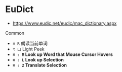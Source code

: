 # EuDict

- https://www.eudic.net/eudic/mac_dictionary.aspx

Common

- `⌘ R` 朗读当前单词
- `⌥ 凵` Light Peek
- __`⌘ ⇧ M` Look up Word that Mouse Cursor Hovers__
- __`⌘ ⇧ L` Look up Selection__
- __`⌘ ⇧ 2` Translate Selection__
